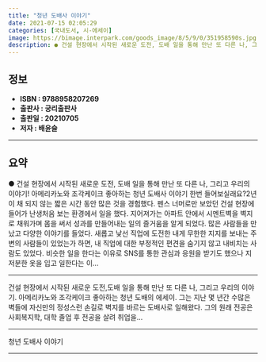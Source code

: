 ```yaml
---
title: "청년 도배사 이야기"
date: 2021-07-15 02:05:29
categories: [국내도서, 시-에세이]
image: https://bimage.interpark.com/goods_image/8/5/9/0/351958590s.jpg
description: ● 건설 현장에서 시작된 새로운 도전, 도배 일을 통해 만난 또 다른 나, 그리고 우리의 이야기! 아메리카노와 조각케이크 좋아하는 청년 도배사 이야기 한번 들어보실래요?2년이 채 되지 않는 짧은 시간 동안 많은 것을 경험했다. 펜스 너머로만 보았던 건설 현장에 들어가 난생처음 보는 환
---
```


## **정보**

- **ISBN : 9788958207269**
- **출판사 : 궁리출판사**
- **출판일 : 20210705**
- **저자 : 배윤슬**

------



## **요약**

●  건설 현장에서 시작된 새로운 도전, 도배 일을 통해 만난 또 다른 나, 그리고 우리의 이야기! 아메리카노와 조각케이크 좋아하는 청년 도배사 이야기 한번 들어보실래요?2년이 채 되지 않는 짧은 시간 동안 많은 것을 경험했다. 펜스 너머로만 보았던 건설 현장에 들어가 난생처음 보는 환경에서 일을 했다. 지어져가는 아파트 안에서 시멘트벽을 벽지로 채워가며 몸을 써서 성과를 만들어내는 일의 즐거움을 알게 되었다. 많은 사람들을 만났고 다양한 이야기를 들었다. 새롭고 낯선 직업에 도전한 내게 무한한 지지를 보내는 주변의 사람들이 있었는가 하면, 내 직업에 대한 부정적인 편견을 숨기지 않고 내비치는 사람도 있었다. 비슷한 일을 한다는 이유로 SNS를 통한 관심과 응원을 받기도 했으나 지저분한 옷을 입고 일한다는 이...

------

건설 현장에서 시작된 새로운 도전,도배 일을 통해 만난 또 다른 나, 그리고 우리의 이야기. 아메리카노와 조각케이크 좋아하는 청년 도배의 에세이. 그는 지난 몇 년간 수많은 벽들에 자신만의 정성스런 손길로 벽지를 바르는 도배사로 일해왔다. 그의 원래 전공은 사회복지학, 대학 졸업 후 전공을 살려 취업을... 

------


청년 도배사 이야기 

------



